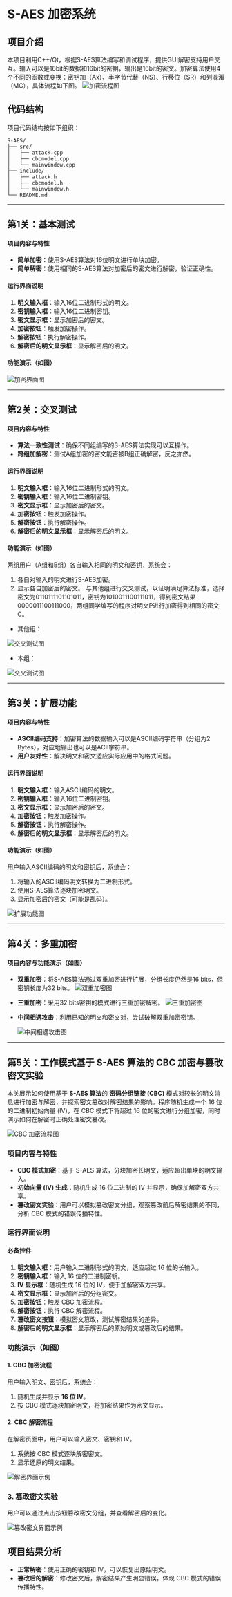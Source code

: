 # S-AES 加密系统

## 项目介绍
本项目利用C++/Qt，根据S-AES算法编写和调试程序，提供GUI解密支持用户交互。输入可以是16bit的数据和16bit的密钥，输出是16bit的密文。加密算法使用4个不同的函数或变换：密钥加（Ax）、半字节代替（NS）、行移位（SR）和列混淆（MC），具体流程如下图。
![加密流程图](https://cdn.jsdelivr.net/gh/Leejiajia11/S-AES@main/images/S-ASE.png) 


## 代码结构
项目代码结构按如下组织：
```
S-AES/
├── src/
│   ├── attack.cpp
│   ├── cbcmodel.cpp
│   └── mainwindow.cpp
├── include/
│   ├── attack.h
│   ├── cbcmodel.h
│   └── mainwindow.h
└── README.md
```

---

## 第1关：基本测试

#### 项目内容与特性
- **简单加密**：使用S-AES算法对16位明文进行单块加密。
- **简单解密**：使用相同的S-AES算法对加密后的密文进行解密，验证正确性。

#### 运行界面说明

1. **明文输入框**：输入16位二进制形式的明文。
2. **密钥输入框**：输入16位二进制密钥。
3. **密文显示框**：显示加密后的密文。
4. **加密按钮**：触发加密操作。
5. **解密按钮**：执行解密操作。
6. **解密后的明文显示框**：显示解密后的明文。

#### 功能演示（如图）
![加密界面图](https://cdn.jsdelivr.net/gh/Leejiajia11/S-AES@main/images/encrypt1.png) 

---

## 第2关：交叉测试

#### 项目内容与特性
- **算法一致性测试**：确保不同组编写的S-AES算法实现可以互操作。
- **跨组加解密**：测试A组加密的密文能否被B组正确解密，反之亦然。

#### 运行界面说明

1. **明文输入框**：输入16位二进制形式的明文。
2. **密钥输入框**：输入16位二进制密钥。
3. **密文显示框**：显示加密后的密文。
4. **加密按钮**：触发加密操作。
5. **解密按钮**：执行解密操作。
6. **解密后的明文显示框**：显示解密后的明文。

#### 功能演示（如图）

两组用户（A组和B组）各自输入相同的明文和密钥，系统会：
1. 各自对输入的明文进行S-AES加密。
2. 显示各自加密后的密文。
与其他组进行交叉测试，以证明满足算法标准，选择密文为0110111101101011，密钥为1010011100111011，得到密文结果0000011100111000，两组同学编写的程序对明文P进行加密得到相同的密文C。

- 其他组：

![交叉测试图](https://cdn.jsdelivr.net/gh/Leejiajia11/S-AES@main/images/test.png) 


- 本组：

![交叉测试图](https://cdn.jsdelivr.net/gh/Leejiajia11/S-AES@main/images/test1.png) 


---

## 第3关：扩展功能

#### 项目内容与特性
- **ASCII编码支持**：加密算法的数据输入可以是ASCII编码字符串（分组为2 Bytes），对应地输出也可以是ACII字符串。
- **用户友好性**：解决明文和密文适应实际应用中的格式问题。

#### 运行界面说明

1. **明文输入框**：输入ASCII编码的明文。
2. **密钥输入框**：输入16位二进制密钥。
3. **密文显示框**：显示加密后的密文。
4. **加密按钮**：触发加密操作。
5. **解密按钮**：执行解密操作。
6. **解密后的明文显示框**：显示解密后的明文。

#### 功能演示（如图）

用户输入ASCII编码的明文和密钥后，系统会：
1. 将输入的ASCII编码明文转换为二进制形式。
2. 使用S-AES算法逐块加密明文。
3. 显示加密后的密文（可能是乱码）。

![扩展功能图](https://cdn.jsdelivr.net/gh/Leejiajia11/S-AES@main/images/ASCII.png) 

---

## 第4关：多重加密

#### 项目内容与功能演示（如图）
- **双重加密**：将S-AES算法通过双重加密进行扩展，分组长度仍然是16 bits，但密钥长度为32 bits。
  ![双重加密图](https://cdn.jsdelivr.net/gh/Leejiajia11/S-AES@main/images/encrypt2.png)
  
- **三重加密**：采用32 bits密钥的模式进行三重加密解密。
  ![三重加密图](https://cdn.jsdelivr.net/gh/Leejiajia11/S-AES@main/images/encrypt3.png)
  
- **中间相遇攻击**：利用已知的明文和密文对，尝试破解双重加密密钥。
 
  ![中间相遇攻击图](https://cdn.jsdelivr.net/gh/Leejiajia11/S-AES@main/images/attack.png) 

---

## 第5关：工作模式基于 S-AES 算法的 CBC 加密与篡改密文实验

本关展示如何使用基于 **S-AES 算法**的 **密码分组链接 (CBC)** 模式对较长的明文消息进行加密与解密，并探索密文篡改对解密结果的影响。程序随机生成一个 16 位的二进制初始向量 (IV)，在 CBC 模式下将超过 16 位的密文进行分组加密，同时演示如何在解密时正确处理密文篡改。

![CBC 加密流程图](https://cdn.jsdelivr.net/gh/Leejiajia11/S-AES@main/images/CBCmode.png) 


### 项目内容与特性

- **CBC 模式加密**：基于 S-AES 算法，分块加密长明文，适应超出单块的明文输入。
- **初始向量 (IV) 生成**：随机生成 16 位二进制的 IV 并显示，确保加解密双方共享。
- **篡改密文实验**：用户可以模拟篡改密文分组，观察篡改前后解密结果的不同，分析 CBC 模式的错误传播特性。

### 运行界面说明

#### 必备控件

1. **明文输入框**：用户输入二进制形式的明文，适应超过 16 位的长输入。
2. **密钥输入框**：输入 16 位的二进制密钥。
3. **IV 显示框**：随机生成 16 位的 IV，便于加解密双方共享。
4. **密文显示框**：显示加密后的分组密文。
5. **加密按钮**：触发 CBC 加密流程。
6. **解密按钮**：执行 CBC 解密流程。
7. **篡改密文按钮**：模拟密文篡改，测试解密结果的差异。
8. **解密后的明文显示框**：显示解密后的原始明文或篡改后的结果。

### 功能演示（如图）

#### 1. CBC 加密流程
用户输入明文、密钥后，系统会：
1. 随机生成并显示 **16 位 IV**。
2. 按 CBC 模式逐块加密明文，将加密结果作为密文显示。


#### 2. CBC 解密流程
在解密页面中，用户可以输入密文、密钥和 IV。
1. 系统按 CBC 模式逐块解密密文。
2. 显示还原的明文结果。

![解密界面示例](https://cdn.jsdelivr.net/gh/Leejiajia11/S-AES@main/images/cbc2.png) 

### 3. 篡改密文实验
用户可以通过点击按钮篡改密文分组，并查看解密后的变化。

![篡改密文界面示例](https://cdn.jsdelivr.net/gh/Leejiajia11/S-AES@main/images/cbc3.png) 



## 项目结果分析

- **正常解密**：使用正确的密钥和 IV，可以恢复出原始明文。
- **篡改后的解密**：修改密文后，解密结果产生明显错误，体现 CBC 模式的错误传播特性。
